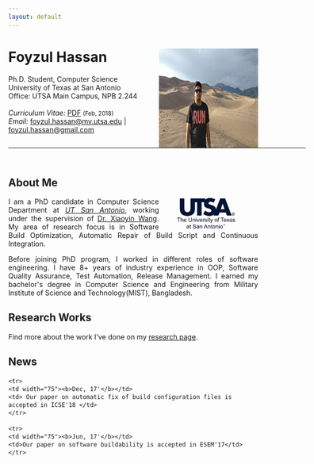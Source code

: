 ```yaml
---
layout: default
---
```


# Foyzul Hassan  <a href="/images/foyzul.jpg" target="_blank"><img src="images/foyzul.jpg" alt="Foyzul Hassan" style="width:200px;height:200px;" align="right"></a>
Ph.D. Student, Computer Science <br>
University of Texas at San Antonio <br>
Office: UTSA Main Campus, NPB 2.244 <br>
<br>
<em>Curriculum Vitae: </em><a href="/files/Foyzul_Hassan_CV.pdf" target="_blank">PDF</a>  <small>(Feb, 2018)</small> <br>
<em>Email: </em><a href="mailto:foyzul.hassan@my.utsa.edu">foyzul.hassan@my.utsa.edu</a> | <a href="mailto:foyzul.hassan@gmail.com">foyzul.hassan@gmail.com</a> <br>

<hr width="600px">

<hr style="height:10pt; visibility:hidden;" />

## About Me
<a href="http://www.utsa.edu/" target="_blank"><img src="images/UTSA.jpg" alt="UTSA" style="width:200px;" align="right"></a>


<p align="justify" style="max-width:600px">
I am a PhD candidate in Computer Science Department at <em><a class="tosu" href="http://www.utsa.edu/" target="_blank">UT San Antonio</a></em>, working under the supervision of <a href="http://www.cs.utsa.edu/~xwang/" target="_blank">Dr. Xiaoyin Wang</a>. My area of research focus is in Software Build Optimization, Automatic Repair of Build Script and Continuous Integration.</p>

<p align="justify" style="max-width:600px">
Before joining PhD program, I worked in different roles of software engineering. I have 8+ years of industry experience in OOP, Software Quality Assurance, Test Automation, Release Management. I earned my bachelor's degree in Computer Science and Engineering from Military Institute of Science and Technology(MIST), Bangladesh. </p>

## Research Works
<p align="justify" style="max-width:600px">
Find more about the work I've done on my  <a href="/research/" target="_blank">research page</a>.
</p>
<!-- <center> <em><a class="tosu"> Scroll down for news! </a></em></center> -->

## News

<table style="white-space: nowrap;">

	<tr>
	<td width="75"><b>Dec, 17'</b></td>
	<td> Our paper on automatic fix of build configuration files is accepted in ICSE'18 </td>
	</tr>
	
	<tr>
	<td width="75"><b>Jun, 17'</b></td>
	<td>Our paper on software buildability is accepted in ESEM'17</td>
	</tr>

</table>